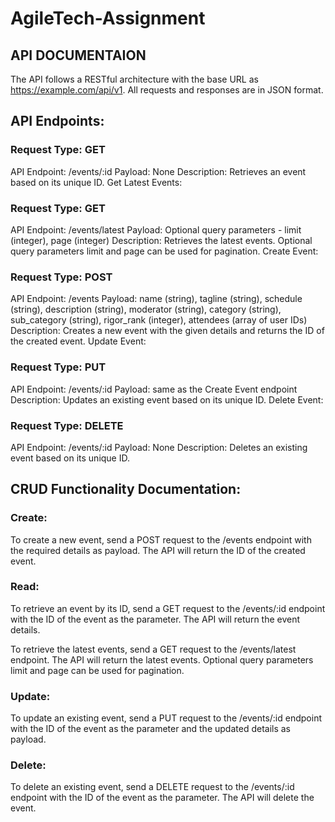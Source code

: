 # AgileTech-Assignment

## API DOCUMENTAION

The API follows a RESTful architecture with the base URL as https://example.com/api/v1. All requests and responses are in JSON format.

## API Endpoints:

### Request Type: GET
API Endpoint: /events/:id
Payload: None
Description: Retrieves an event based on its unique ID.
Get Latest Events:

### Request Type: GET
API Endpoint: /events/latest
Payload: Optional query parameters - limit (integer), page (integer)
Description: Retrieves the latest events. Optional query parameters limit and page can be used for pagination.
Create Event:

### Request Type: POST
API Endpoint: /events
Payload: name (string), tagline (string), schedule (string), description (string), moderator (string), category (string), sub_category (string), rigor_rank (integer), attendees (array of user IDs)
Description: Creates a new event with the given details and returns the ID of the created event.
Update Event:

### Request Type: PUT
API Endpoint: /events/:id
Payload: same as the Create Event endpoint
Description: Updates an existing event based on its unique ID.
Delete Event:

### Request Type: DELETE
API Endpoint: /events/:id
Payload: None
Description: Deletes an existing event based on its unique ID.


## CRUD Functionality Documentation:

### Create:
To create a new event, send a POST request to the /events endpoint with the required details as payload. The API will return the ID of the created event.

### Read:
To retrieve an event by its ID, send a GET request to the /events/:id endpoint with the ID of the event as the parameter. The API will return the event details.

To retrieve the latest events, send a GET request to the /events/latest endpoint. The API will return the latest events. Optional query parameters limit and page can be used for pagination.

### Update:
To update an existing event, send a PUT request to the /events/:id endpoint with the ID of the event as the parameter and the updated details as payload.

### Delete:
To delete an existing event, send a DELETE request to the /events/:id endpoint with the ID of the event as the parameter. The API will delete the event.